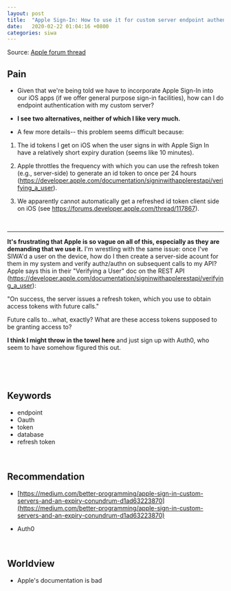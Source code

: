```yaml
---
layout: post
title:  "Apple Sign-In: How to use it for custom server endpoint authentication?"
date:   2020-02-22 01:04:16 +0800
categories: siwa
---
```



Source: [Apple forum thread](https://forums.developer.apple.com/message/386237#386237)

## Pain

- Given that we're being told we have to incorporate Apple Sign-In into our iOS apps (if we offer general purpose sign-in facilities), how can I do endpoint authentication with my custom server?

- **I see two alternatives, neither of which I like very much.**



- A few more details-- this problem seems difficult because:

1) The id tokens I get on iOS when the user signs in with Apple Sign In have a relatively short expiry duration (seems like 10 minutes).  

2) Apple throttles the frequency with which  you can use the refresh token (e.g., server-side) to generate an id token to once per 24 hours (https://developer.apple.com/documentation/signinwithapplerestapi/verifying_a_user).  

3) We apparently cannot automatically get a refreshed id token client side on iOS (see https://forums.developer.apple.com/thread/117867).


&nbsp;

----

**It's frustrating that Apple is so vague on all of this, especially as they are demanding that we use it.** I'm wrestling with the same issue: once I've SIWA'd a user on the device, how do I then create a server-side acount for them in my system and verify authz/authn on subsequent calls to my API? Apple says this in their "Verifying a User" doc on the REST API (https://developer.apple.com/documentation/signinwithapplerestapi/verifying_a_user):
 
"On success, the server issues a refresh token, which you use to obtain access tokens with future calls."
 
Future calls to...what, exactly? What are these access tokens supposed to be granting access to?
 
**I think I might throw in the towel here** and just sign up with Auth0, who seem to have somehow figured this out.

&nbsp;

&nbsp;  

## Keywords

- endpoint
- Oauth
- token
- database
- refresh token


&nbsp;  

## Recommendation

- [https://medium.com/better-programming/apple-sign-in-custom-servers-and-an-expiry-conundrum-d1ad63223870](https://medium.com/better-programming/apple-sign-in-custom-servers-and-an-expiry-conundrum-d1ad63223870)

- Auth0

&nbsp;

## Worldview

-  Apple's documentation is bad
&nbsp;